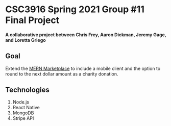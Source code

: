 
# CSC3916 Spring 2021 Group #11 Final Project

#### A collaborative project between Chris Frey, Aaron Dickman, Jeremy Gage, and Loretta Griego

## Goal

Extend the [MERN Marketplace](https://github.com/shamahoque/mern-marketplace/tree/master) to include a mobile client and the option to round to the next dollar amount as a charity donation.

## Technologies
<ol>
<li>Node.js</li>
<li>React Native</li>
<li>MongoDB</li>
<li>Stripe API</li>
</ol>
